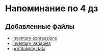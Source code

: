 # Напоминание по 4 дз

## Добавленные файлы

- [inventory expressions](<./data loaders/inventory expressions km.qvw>)
- [inventory variables](<./metadata/inventory variables km.txt>)
- [profitability data](<./data models/profitability data km.qvw>)
